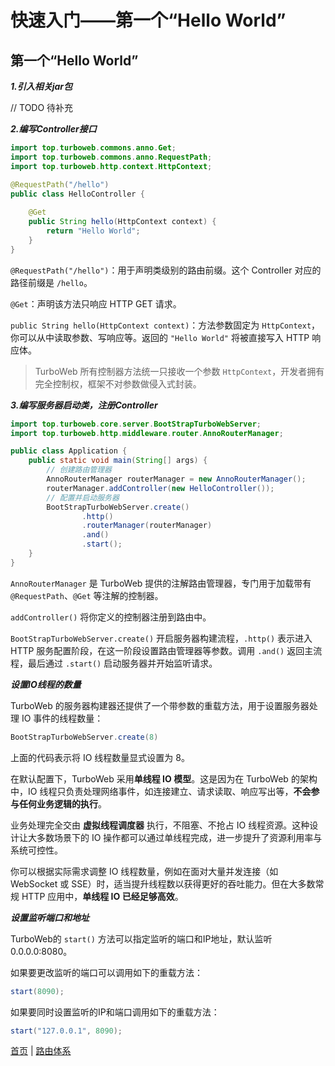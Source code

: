 # 快速入门——第一个“Hello World”

## 第一个“Hello World”

**_1.引入相关jar包_**

// TODO 待补充

**_2.编写Controller接口_**

```java
import top.turboweb.commons.anno.Get;
import top.turboweb.commons.anno.RequestPath;
import top.turboweb.http.context.HttpContext;

@RequestPath("/hello")
public class HelloController {
    
    @Get
    public String hello(HttpContext context) {
        return "Hello World";
    }
}
```

`@RequestPath("/hello")`：用于声明类级别的路由前缀。这个 Controller 对应的路径前缀是 `/hello`。

`@Get`：声明该方法只响应 HTTP GET 请求。

`public String hello(HttpContext context)`：方法参数固定为 `HttpContext`，你可以从中读取参数、写响应等。返回的 `"Hello World"` 将被直接写入 HTTP 响应体。

> TurboWeb 所有控制器方法统一只接收一个参数 `HttpContext`，开发者拥有完全控制权，框架不对参数做侵入式封装。

**_3.编写服务器启动类，注册Controller_**

```java
import top.turboweb.core.server.BootStrapTurboWebServer;
import top.turboweb.http.middleware.router.AnnoRouterManager;

public class Application {
    public static void main(String[] args) {
        // 创建路由管理器
        AnnoRouterManager routerManager = new AnnoRouterManager();
        routerManager.addController(new HelloController());
        // 配置并启动服务器
        BootStrapTurboWebServer.create()
                .http()
                .routerManager(routerManager)
                .and()
                .start();
    }
}
```

`AnnoRouterManager` 是 TurboWeb 提供的注解路由管理器，专门用于加载带有 `@RequestPath`、`@Get` 等注解的控制器。

`addController()` 将你定义的控制器注册到路由中。

`BootStrapTurboWebServer.create()` 开启服务器构建流程，`.http()` 表示进入 HTTP 服务配置阶段，在这一阶段设置路由管理器等参数。调用 `.and()` 返回主流程，最后通过 `.start()` 启动服务器并开始监听请求。



**_设置IO线程的数量_**

TurboWeb 的服务器构建器还提供了一个带参数的重载方法，用于设置服务器处理 IO 事件的线程数量：

```java
BootStrapTurboWebServer.create(8)
```

上面的代码表示将 IO 线程数量显式设置为 8。

在默认配置下，TurboWeb 采用**单线程 IO 模型**。这是因为在 TurboWeb 的架构中，IO 线程只负责处理网络事件，如连接建立、请求读取、响应写出等，**不会参与任何业务逻辑的执行**。

业务处理完全交由 **虚拟线程调度器** 执行，不阻塞、不抢占 IO 线程资源。这种设计让大多数场景下的 IO 操作都可以通过单线程完成，进一步提升了资源利用率与系统可控性。

你可以根据实际需求调整 IO 线程数量，例如在面对大量并发连接（如 WebSocket 或 SSE）时，适当提升线程数以获得更好的吞吐能力。但在大多数常规 HTTP 应用中，**单线程 IO 已经足够高效**。



**_设置监听端口和地址_**

TurboWeb的 `start()` 方法可以指定监听的端口和IP地址，默认监听0.0.0.0:8080。

如果要更改监听的端口可以调用如下的重载方法：

```java
start(8090);
```

如果要同时设置监听的IP和端口调用如下的重载方法：

```java
start("127.0.0.1", 8090);
```



[首页](../README.MD) | [路由体系](./router.md)

